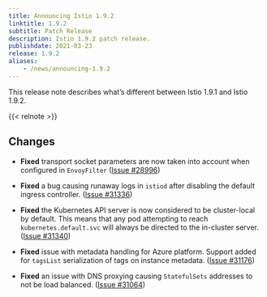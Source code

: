 ```yaml
---
title: Announcing Istio 1.9.2
linktitle: 1.9.2
subtitle: Patch Release
description: Istio 1.9.2 patch release.
publishdate: 2021-03-23
release: 1.9.2
aliases:
    - /news/announcing-1.9.2
---
```


This release note describes what’s different between Istio 1.9.1 and Istio 1.9.2.

{{< relnote >}}

## Changes

- **Fixed** transport socket parameters are now taken into account when configured in `EnvoyFilter`
  ([Issue #28996](https://github.com/istio/istio/issues/28996))

- **Fixed** a bug causing runaway logs in `istiod` after disabling the default ingress controller.
  ([Issue #31336](https://github.com/istio/istio/issues/31336))

- **Fixed** the Kubernetes API server is now considered to be cluster-local by default. This means that any
pod attempting to reach `kubernetes.default.svc` will always be directed to the in-cluster server.
  ([Issue #31340](https://github.com/istio/istio/issues/31340))

- **Fixed** issue with metadata handling for Azure platform. Support added for
`tagsList` serialization of tags on instance metadata.
  ([Issue #31176](https://github.com/istio/istio/issues/31176))

- **Fixed** an issue with DNS proxying causing `StatefulSets` addresses to not be load balanced.
  ([Issue #31064](https://github.com/istio/istio/issues/31064))
